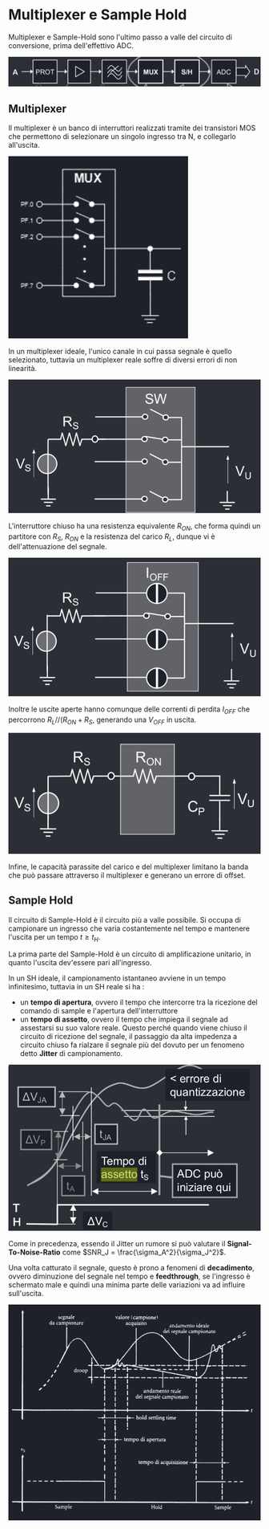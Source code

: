 # Multiplexer e Sample Hold
Multiplexer e Sample-Hold sono l'ultimo passo a valle del circuito di conversione, prima dell'effettivo ADC.

![alt text](../img/lezione_11.md/image-1.png)

## Multiplexer
Il multiplexer è un banco di interruttori realizzati tramite dei transistori MOS che permettono di selezionare un singolo ingresso tra N, e collegarlo all'uscita.

![alt text](../img/lezione_11.md/image.png)

In un multiplexer ideale, l'unico canale in cui passa segnale è quello selezionato, tuttavia un multiplexer reale soffre di diversi errori di non linearità.

![alt text](../img/lezione_11.md/image-2.png)

L'interruttore chiuso ha una resistenza equivalente $R_{ON}$, che forma quindi un partitore con $R_S$, $R_{ON}$ e la resistenza del carico $R_L$, dunque vi è dell'attenuazione del segnale.

![alt text](../img/lezione_11.md/image-3.png)

Inoltre le uscite aperte hanno comunque delle correnti di perdita $I_{OFF}$ che percorrono $R_L // (R_{ON} + R_S$, generando una $V_{OFF}$ in uscita.

![alt text](../img/lezione_11.md/image-4.png)

Infine, le capacità parassite del carico e del multiplexer limitano la banda che può passare attraverso il multiplexer e generano un errore di offset.
## Sample Hold
Il circuito di Sample-Hold è il circuito più a valle possibile. Si occupa di campionare un ingresso che varia costantemente nel tempo e mantenere l'uscita per un tempo $t \ge t_H$.

La prima parte del Sample-Hold è un circuito di amplificazione unitario, in quanto l'uscita dev'essere pari all'ingresso.

In un SH ideale, il campionamento istantaneo avviene in un tempo infinitesimo, tuttavia in un SH reale si ha :

- un **tempo di apertura**, ovvero il tempo che intercorre tra la ricezione del comando di sample e l'apertura dell'interruttore 
- un **tempo di assetto**, ovvero il tempo che impiega il segnale ad assestarsi su suo valore reale. Questo perché quando viene chiuso il circuito di ricezione del segnale, il passaggio da alta impedenza a circuito chiuso fa rialzare il segnale più del dovuto per un fenomeno detto **Jitter** di campionamento.

![alt text](../img/lezione_11.md/image-5.png)

Come in precedenza, essendo il Jitter un rumore si può valutare il **Signal-To-Noise-Ratio** come $SNR_J = \frac{\sigma_A^2}{\sigma_J^2}$.

Una volta catturato il segnale, questo è prono a fenomeni di **decadimento**, ovvero diminuzione del segnale nel tempo e **feedthrough**, se l'ingresso è schermato male e quindi una minima parte delle variazioni va ad influire sull'uscita.

![alt text](../img/lezione_11.md/image-6.png)